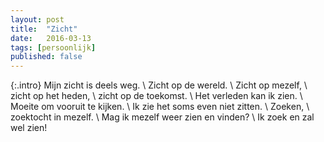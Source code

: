```yaml
---
layout: post
title:  "Zicht"
date:   2016-03-13
tags: [persoonlijk]
published: false
---
```


{:.intro}
Mijn zicht is deels weg. \\
Zicht op de wereld. \\
Zicht op mezelf, \\
zicht op het heden, \\
zicht op de toekomst. \\
Het verleden kan ik zien. \\
Moeite om vooruit te kijken. \\
Ik zie het soms even niet zitten. \\
Zoeken, \\
zoektocht in mezelf. \\
Mag ik mezelf weer zien en vinden? \\
Ik zoek en zal wel zien!